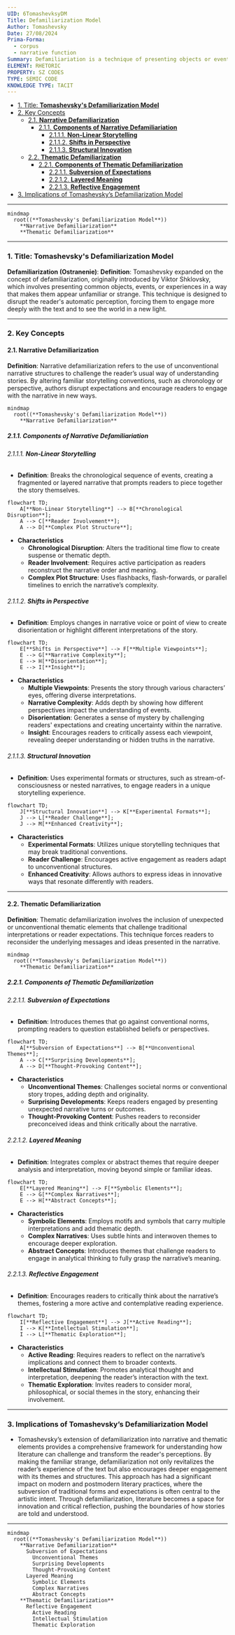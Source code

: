 ```yaml
---
UID: 6TomashevksyDM
Title: Defamiliarization Model
Author: Tomashevsky
Date: 27/08/2024
Prima-Forma:
  - corpus
  - narrative function
Summary: Defamiliariation is a technique of presenting objects or events in unfamiliar ways to make the reader perceive them differently
ELEMENT: RHETORIC
PROPERTY: SZ CODES
TYPE: SEMIC CODE
KNOWLEDGE TYPE: TACIT
---
```


- [1. Title: **Tomashevsky's Defamiliarization Model**](#1-title-tomashevskys-defamiliarization-model)
- [2. Key Concepts](#2-key-concepts)
  - [2.1. **Narrative Defamiliarization**](#21-narrative-defamiliarization)
    - [2.1.1. **Components of Narrative Defamiliariation**](#211-components-of-narrative-defamiliariation)
      - [2.1.1.1. **Non-Linear Storytelling**](#2111-non-linear-storytelling)
      - [2.1.1.2. **Shifts in Perspective**](#2112-shifts-in-perspective)
      - [2.1.1.3. **Structural Innovation**](#2113-structural-innovation)
  - [2.2. **Thematic Defamiliarization**](#22-thematic-defamiliarization)
    - [2.2.1. **Components of Thematic Defamiliarization**](#221-components-of-thematic-defamiliarization)
      - [2.2.1.1. **Subversion of Expectations**](#2211-subversion-of-expectations)
      - [2.2.1.2. **Layered Meaning**](#2212-layered-meaning)
      - [2.2.1.3. **Reflective Engagement**](#2213-reflective-engagement)
- [3. Implications of Tomashevsky’s Defamiliarization Model](#3-implications-of-tomashevskys-defamiliarization-model)

---

```mermaid
mindmap
  root((**Tomashevsky's Defamiliarization Model**))
    **Narrative Defamiliarization**
    **Thematic Defamiliarization**
```

---

### 1. Title: **Tomashevsky's Defamiliarization Model**

**Defamiliarization (Ostranenie)**:
**Definition**: Tomashevsky expanded on the concept of defamiliarization, originally introduced by Viktor Shklovsky, which involves presenting common objects, events, or experiences in a way that makes them appear unfamiliar or strange. This technique is designed to disrupt the reader's automatic perception, forcing them to engage more deeply with the text and to see the world in a new light.

---

### 2. Key Concepts

#### 2.1. **Narrative Defamiliarization**

**Definition**:
Narrative defamiliarization refers to the use of unconventional narrative structures to challenge the reader’s usual way of understanding stories. By altering familiar storytelling conventions, such as chronology or perspective, authors disrupt expectations and encourage readers to engage with the narrative in new ways.

```mermaid
mindmap
  root((**Tomashevsky's Defamiliarization Model**))
    **Narrative Defamiliarization**
```

##### 2.1.1. **Components of Narrative Defamiliariation**

###### 2.1.1.1. **Non-Linear Storytelling**

- **Definition**: Breaks the chronological sequence of events, creating a fragmented or layered narrative that prompts readers to piece together the story themselves.

```mermaid
flowchart TD;
    A[**Non-Linear Storytelling**] --> B[**Chronological Disruption**];
    A --> C[**Reader Involvement**];
    A --> D[**Complex Plot Structure**];
```

- **Characteristics**
  - **Chronological Disruption**: Alters the traditional time flow to create suspense or thematic depth.
  - **Reader Involvement**: Requires active participation as readers reconstruct the narrative order and meaning.
  - **Complex Plot Structure**: Uses flashbacks, flash-forwards, or parallel timelines to enrich the narrative’s complexity.

###### 2.1.1.2. **Shifts in Perspective**

- **Definition**: Employs changes in narrative voice or point of view to create disorientation or highlight different interpretations of the story.

```mermaid
flowchart TD;
    E[**Shifts in Perspective**] --> F[**Multiple Viewpoints**];
    E --> G[**Narrative Complexity**];
    E --> H[**Disorientation**];
    E --> I[**Insight**];
```

- **Characteristics**
  - **Multiple Viewpoints**: Presents the story through various characters’ eyes, offering diverse interpretations.
  - **Narrative Complexity**: Adds depth by showing how different perspectives impact the understanding of events.
  - **Disorientation**: Generates a sense of mystery by challenging readers' expectations and creating uncertainty within the narrative.
  - **Insight**: Encourages readers to critically assess each viewpoint, revealing deeper understanding or hidden truths in the narrative.

###### 2.1.1.3. **Structural Innovation**

- **Definition**: Uses experimental formats or structures, such as stream-of-consciousness or nested narratives, to engage readers in a unique storytelling experience.

```mermaid
flowchart TD;
    J[**Structural Innovation**] --> K[**Experimental Formats**];
    J --> L[**Reader Challenge**];
    J --> M[**Enhanced Creativity**];
```

- **Characteristics**
  - **Experimental Formats**: Utilizes unique storytelling techniques that may break traditional conventions.
  - **Reader Challenge**: Encourages active engagement as readers adapt to unconventional structures.
  - **Enhanced Creativity**: Allows authors to express ideas in innovative ways that resonate differently with readers.

---

#### 2.2. **Thematic Defamiliarization**

**Definition**:
Thematic defamiliarization involves the inclusion of unexpected or unconventional thematic elements that challenge traditional interpretations or reader expectations. This technique forces readers to reconsider the underlying messages and ideas presented in the narrative.

```mermaid
mindmap
  root((**Tomashevsky's Defamiliarization Model**))
    **Thematic Defamiliarization**
```

##### 2.2.1. **Components of Thematic Defamiliarization**

###### 2.2.1.1. **Subversion of Expectations**

- **Definition**: Introduces themes that go against conventional norms, prompting readers to question established beliefs or perspectives.

```mermaid
flowchart TD;
    A[**Subversion of Expectations**] --> B[**Unconventional Themes**];
    A --> C[**Surprising Developments**];
    A --> D[**Thought-Provoking Content**];
```

- **Characteristics**
  - **Unconventional Themes**: Challenges societal norms or conventional story tropes, adding depth and originality.
  - **Surprising Developments**: Keeps readers engaged by presenting unexpected narrative turns or outcomes.
  - **Thought-Provoking Content**: Pushes readers to reconsider preconceived ideas and think critically about the narrative.

###### 2.2.1.2. **Layered Meaning**

- **Definition**: Integrates complex or abstract themes that require deeper analysis and interpretation, moving beyond simple or familiar ideas.

```mermaid
flowchart TD;
    E[**Layered Meaning**] --> F[**Symbolic Elements**];
    E --> G[**Complex Narratives**];
    E --> H[**Abstract Concepts**];
```

- **Characteristics**
  - **Symbolic Elements**: Employs motifs and symbols that carry multiple interpretations and add thematic depth.
  - **Complex Narratives**: Uses subtle hints and interwoven themes to encourage deeper exploration.
  - **Abstract Concepts**: Introduces themes that challenge readers to engage in analytical thinking to fully grasp the narrative’s meaning.

###### 2.2.1.3. **Reflective Engagement**

- **Definition**: Encourages readers to critically think about the narrative’s themes, fostering a more active and contemplative reading experience.

```mermaid
flowchart TD;
    I[**Reflective Engagement**] --> J[**Active Reading**];
    I --> K[**Intellectual Stimulation**];
    I --> L[**Thematic Exploration**];
```

- **Characteristics**
  - **Active Reading**: Requires readers to reflect on the narrative’s implications and connect them to broader contexts.
  - **Intellectual Stimulation**: Promotes analytical thought and interpretation, deepening the reader’s interaction with the text.
  - **Thematic Exploration**: Invites readers to consider moral, philosophical, or social themes in the story, enhancing their involvement.

---

### 3. Implications of Tomashevsky’s Defamiliarization Model

- Tomashevsky’s extension of defamiliarization into narrative and thematic elements provides a comprehensive framework for understanding how literature can challenge and transform the reader's perceptions. By making the familiar strange, defamiliarization not only revitalizes the reader’s experience of the text but also encourages deeper engagement with its themes and structures. This approach has had a significant impact on modern and postmodern literary practices, where the subversion of traditional forms and expectations is often central to the artistic intent. Through defamiliarization, literature becomes a space for innovation and critical reflection, pushing the boundaries of how stories are told and understood.

---

```mermaid
mindmap
  root((**Tomashevsky's Defamiliarization Model**))
    **Narrative Defamiliarization**
      Subversion of Expectations
        Unconventional Themes
        Surprising Developments
        Thought-Provoking Content
      Layered Meaning
        Symbolic Elements
        Complex Narratives
        Abstract Concepts
    **Thematic Defamiliarization**
      Reflective Engagement
        Active Reading
        Intellectual Stimulation
        Thematic Exploration
```
